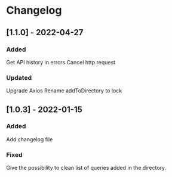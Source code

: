 # Changelog

## [1.1.0] - 2022-04-27

### Added
Get API history in errors
Cancel http request

### Updated
Upgrade Axios
Rename addToDirectory to lock

## [1.0.3] - 2022-01-15

### Added
Add changelog file

### Fixed
Give the possibility to clean list of queries added in the directory.
